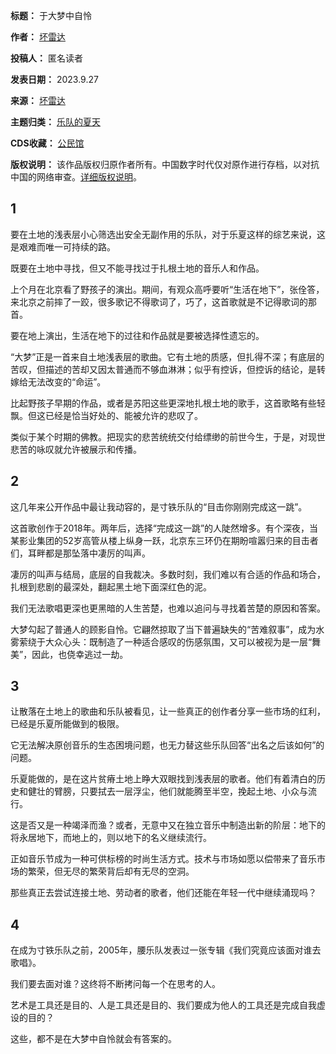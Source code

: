 

**标题：** 于大梦中自怜  

**作者：** [坏雷达](https://chinadigitaltimes.net/space/坏雷达)  

**投稿人：** 匿名读者  

**发表日期：** 2023.9.27  

**来源：** [坏雷达](https://web.archive.org/web/https://mp.weixin.qq.com/s/-frm2k2Yzy5F5yZvC6HFEg)  

**主题归类：** [乐队的夏天](https://chinadigitaltimes.net/space/乐队的夏天)  

**CDS收藏：** [公民馆](https://chinadigitaltimes.net/space/%E5%85%AC%E6%B0%91%E9%A6%86)  

**版权说明：** 该作品版权归原作者所有。中国数字时代仅对原作进行存档，以对抗中国的网络审查。[详细版权说明](https://chinadigitaltimes.net/chinese/copyright)。


1
-


要在土地的浅表层小心筛选出安全无副作用的乐队，对于乐夏这样的综艺来说，这是艰难而唯一可持续的路。  

既要在土地中寻找，但又不能寻找过于扎根土地的音乐人和作品。  

上个月在北京看了野孩子的演出。期间，有观众高呼要听“生活在地下”，张佺答，来北京之前摔了一跤，很多歌记不得歌词了，巧了，这首歌就是不记得歌词的那首。  

要在地上演出，生活在地下的过往和作品就是要被选择性遗忘的。  

“大梦”正是一首来自土地浅表层的歌曲。它有土地的质感，但扎得不深；有底层的苦叹，但描述的苦却又因太普通而不够血淋淋；似乎有控诉，但控诉的结论，是转嫁给无法改变的“命运”。  

比起野孩子早期的作品，或者是苏阳这些更深地扎根土地的歌手，这首歌略有些轻飘。但这已经是恰当好处的、能被允许的悲叹了。  

类似于某个时期的佛教。把现实的悲苦统统交付给缥缈的前世今生，于是，对现世悲苦的咏叹就允许被展示和传播。


2
-


这几年来公开作品中最让我动容的，是寸铁乐队的“目击你刚刚完成这一跳”。  

这首歌创作于2018年。两年后，选择“完成这一跳”的人陡然增多。有个深夜，当某影业集团的52岁高管从楼上纵身一跃，北京东三环仍在期盼喧嚣归来的目击者们，耳畔都是那坠落中凄厉的叫声。  

凄厉的叫声与结局，底层的自我裁决。多数时刻，我们难以有合适的作品和场合，扎根到悲剧的最深处，翻起黑土地下面深红色的泥。  

我们无法歌唱更深也更黑暗的人生苦楚，也难以追问与寻找着苦楚的原因和答案。  

大梦勾起了普通人的顾影自怜。它翩然掠取了当下普遍缺失的“苦难叙事”，成为水雾萦绕于大众心头：既制造了一种适合感叹的伤感氛围，又可以被视为是一层“舞美”，因此，也侥幸逃过一劫。


3
-


让散落在土地上的歌曲和乐队被看见，让一些真正的创作者分享一些市场的红利，已经是乐夏所能做到的极限。  

它无法解决原创音乐的生态困境问题，也无力替这些乐队回答“出名之后该如何”的问题。  

乐夏能做的，是在这片贫瘠土地上睁大双眼找到浅表层的歌者。他们有着清白的历史和健壮的臂膀，只要拭去一层浮尘，他们就能腾至半空，挽起土地、小众与流行。  

这是否又是一种竭泽而渔？或者，无意中又在独立音乐中制造出新的阶层：地下的将永居地下，而地上的，则以地下的名义继续流行。  

正如音乐节成为一种可供标榜的时尚生活方式。技术与市场如愿以偿带来了音乐市场的繁荣，但无尽的繁荣背后却有无尽的空洞。  

那些真正去尝试连接土地、劳动者的歌者，他们还能在年轻一代中继续涌现吗？


4
-


在成为寸铁乐队之前，2005年，腰乐队发表过一张专辑《我们究竟应该面对谁去歌唱》。  

我们要去面对谁？这终将不断拷问每一个在思考的人。  

艺术是工具还是目的、人是工具还是目的、我们要成为他人的工具还是完成自我虚设的目的？  

这些，都不是在大梦中自怜就会有答案的。

